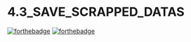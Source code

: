 # 4.3_SAVE_SCRAPPED_DATAS

[![forthebadge](https://forthebadge.com/images/badges/made-with-ruby.svg)](https://forthebadge.com) [![forthebadge](https://forthebadge.com/images/badges/built-with-love.svg)](https://forthebadge.com)
